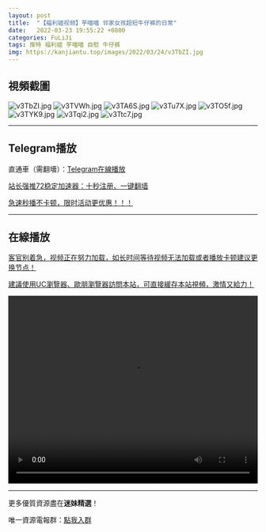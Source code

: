 ```yaml
---
layout: post
title:  "【福利姬视频】芋喵喵 邻家女孩超短牛仔裤的日常"
date:   2022-03-23 19:55:22 +0800
categories: FuLiJi
tags: 推特 福利姬 芋喵喵 自慰 牛仔裤
img: https://kanjiantu.top/images/2022/03/24/v3TbZI.jpg
---
```



## 視頻截圖

![v3TbZI.jpg](https://kanjiantu.top/images/2022/03/24/v3TbZI.jpg)
![v3TVWh.jpg](https://kanjiantu.top/images/2022/03/24/v3TVWh.jpg)
![v3TA6S.jpg](https://kanjiantu.top/images/2022/03/24/v3TA6S.jpg)
![v3Tu7X.jpg](https://kanjiantu.top/images/2022/03/24/v3Tu7X.jpg)
![v3TO5f.jpg](https://kanjiantu.top/images/2022/03/24/v3TO5f.jpg)
![v3TYK9.jpg](https://kanjiantu.top/images/2022/03/24/v3TYK9.jpg)
![v3Tqi2.jpg](https://kanjiantu.top/images/2022/03/24/v3Tqi2.jpg)
![v3Ttc7.jpg](https://kanjiantu.top/images/2022/03/24/v3Ttc7.jpg)

* * *
## Telegram播放

直通車（需翻墻）：[Telegram在線播放](https://t.me/mimeijingxuan/312)

<u>站长强推72稳定加速器：[十秒注册、一键翻墙](https://www.mimei.blog/skip/vpn.html) </u>


<u>急速秒播不卡顿，限时活动更优惠！！！</u>
* * *
## 在線播放
<u>客官别着急，视频正在努力加载，如长时间等待视频无法加载或者播放卡顿建议更换节点！</u>

<u>建議使用UC瀏覽器、歐朋瀏覽器訪問本站，可直接緩存本站視頻，激情又給力！</u>
<center><video src="https://cdn.publer.io/uploads/videos/6245a794db2797743f7296f7/50656bb755849f5803dd401ed9882bea.mp4" width="100%" height="380px" controls="controls"></video></center>


* * *
更多優質資源盡在**迷妹精選**！

唯一資源電報群：[點我入群](https://t.me/mimeijingxuan)



